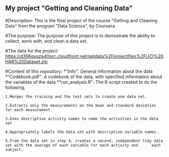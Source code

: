 ## My project "Getting and Cleaning Data"

#Description:
  This is the final project of the course "Getting and Cleaning Data" from the program "Data Science",  by Coursera

#The purpose:
  The purpose of this project is to demostrate the ability to collect, work with, and clean a data set.
  
#The data for the project:
    https://d396qusza40orc.cloudfront.net/getdata%2Fprojectfiles%2FUCI%20HAR%20Dataset.zip
    
#Content of this repository:
  *"Info": General information about the data
  *"Codebook.pdf": A codebook of the data, with specified information about the variables of the data
  *"run_analysis.R": The R script created to do the following,

    1.Merges the training and the test sets to create one data set.

    2.Extracts only the measurements on the mean and standard deviation for each measurement.

    3.Uses descriptive activity names to name the activities in the data set

    4.Appropriately labels the data set with descriptive variable names.

    5.From the data set in step 4, creates a second, independent tidy data set with the average of each variable for each activity and      each subject.
